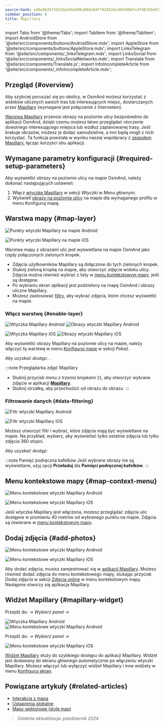 ```yaml
---
source-hash: e46e862bf3423da156a08ba066e94f7d2262dcd693d6bfcdfd87d3e6f3328253
sidebar_position: 6
title: Mapillary
---
```

import Tabs from '@theme/Tabs';
import TabItem from '@theme/TabItem';
import AndroidStore from '@site/src/components/buttons/AndroidStore.mdx';
import AppleStore from '@site/src/components/buttons/AppleStore.mdx';
import LinksTelegram from '@site/src/components/_linksTelegram.mdx';
import LinksSocial from '@site/src/components/_linksSocialNetworks.mdx';
import Translate from '@site/src/components/Translate.js';
import InfoIncompleteArticle from '@site/src/components/_infoIncompleteArticle.mdx';

## Przegląd {#overview}

Aby szybciej poruszać się po okolicy, w OsmAnd możesz korzystać z widoków ulicznych swoich tras lub interesujących miejsc, dostarczanych przez [Mapillary](https://www.mapillary.com/) (wymagane jest połączenie z Internetem).

[Warstwa Mapillary](https://www.mapillary.com/) przenosi obrazy na poziomie ulicy bezpośrednio do aplikacji OsmAnd, dzięki czemu możesz łatwo przeglądać otoczenie dowolnego interesującego miejsca lub wzdłuż zaplanowanej trasy. Jeśli brakuje obrazów, możesz je dodać samodzielnie, a inni będą mogli z nich korzystać. Ta funkcja powstała w wyniku naszej współpracy z [zespołem Mapillary](https://www.mapillary.com/about), łącząc korzyści obu aplikacji.

## Wymagane parametry konfiguracji {#required-setup-parameters}

Aby wyświetlić obrazy na poziomie ulicy na mapie OsmAnd, należy dokonać następujących ustawień:

1. Włącz [wtyczkę Mapillary](../plugins/#enable--disable) w sekcji *Wtyczki* w *Menu głównym*.
2. Wyświetl [obrazy na poziomie ulicy](#enable-layer) na mapie dla wymaganego profilu w menu Konfiguruj mapę.

## Warstwa mapy {#map-layer}

<Tabs groupId="operating-systems" queryString="operating-systems">

<TabItem value="android" label="Android">

![Punkty wtyczki Mapillary na mapie Android](@site/static/img/plugins/mapillary/mapillary_plugin_points_android.png)

</TabItem>

<TabItem value="ios" label="iOS">

![Punkty wtyczki Mapillary na mapie iOS](@site/static/img/plugins/mapillary/mapillary_plugin_points_ios.png)

</TabItem>

</Tabs>

Warstwa mapy z obrazami ulic jest wyświetlana na mapie OsmAnd jako rzędy połączonych zielonych kropek.

- Zdjęcia użytkowników Mapillary są dołączone do tych zielonych kropek.
- Stuknij zieloną kropkę na mapie, aby otworzyć zdjęcie widoku ulicy. Zdjęcia można również wybrać z listy w [menu kontekstowym mapy](#map-context-menu), jeśli są dostępne.
- Po wybraniu ekran aplikacji jest podzielony na mapę OsmAnd i obrazy uliczne Mapillary.
- Możesz zastosować [filtry](#data-filtering), aby wybrać zdjęcia, które chcesz wyświetlić na mapie.

### Włącz warstwę {#enable-layer}

<Tabs groupId="operating-systems" queryString="operating-systems">

<TabItem value="android" label="Android">

![Wtyczka Mapillary Android](@site/static/img/plugins/mapillary/mapilary_enable_layer_1_andr.png) ![Obrazy wtyczki Mapillary Android](@site/static/img/plugins/mapillary/mapilary_enable_layer_2_andr.png)

</TabItem>

<TabItem value="ios" label="iOS">

![Wtyczka Mapillary iOS](@site/static/img/plugins/mapillary/Mapilary_street_level_imagery_ios.png) ![Obrazy wtyczki Mapillary iOS](@site/static/img/plugins/mapillary/mapillary_plugin_images_ios.png)

</TabItem>

</Tabs>

Aby wyświetlić obrazy Mapillary na poziomie ulicy na mapie, należy włączyć tę warstwę w menu [Konfiguruj mapę](../map/configure-map-menu.md) w sekcji *Pokaż*.

*Aby uzyskać dostęp: <Translate ids="shared_string_menu,configure_map,street_level_imagery"/>*.

:::note Przeglądarka zdjęć Mapillary

- Stuknij przycisk *menu z trzema kropkami* (&#8285;), aby otworzyć wybrane zdjęcie w aplikacji [**Mapillary**](https://www.mapillary.com/mobile-apps).
- Stuknij strzałkę, aby przechodzić od obrazu do obrazu.
:::

### Filtrowanie danych {#data-filtering}

<Tabs groupId="operating-systems" queryString="operating-systems">

<TabItem value="android" label="Android">

![Filtr wtyczki Mapillary Android](@site/static/img/plugins/mapillary/mapillary_config_map_filter_andr.png)

</TabItem>

<TabItem value="ios" label="iOS">

![Filtr wtyczki Mapillary iOS](@site/static/img/plugins/mapillary/mapillary_plugin_filter_ios.png)

</TabItem>

</Tabs>

Możesz utworzyć filtr i wybrać, które zdjęcia mają być wyświetlane na mapie. Na przykład, wybierz, aby wyświetlać tylko ostatnie zdjęcia lub tylko zdjęcia 360 stopni.

*Aby uzyskać dostęp: <Translate ids="shared_string_menu,configure_map,street_level_imagery"/>*

:::note Pamięć podręczna kafelków
Jeśli wybrane obrazy nie są wyświetlane, użyj opcji **Przeładuj** dla **Pamięci podręcznej kafelków**.
:::

## Menu kontekstowe mapy {#map-context-menu}

<Tabs groupId="operating-systems" queryString="operating-systems">

<TabItem value="android" label="Android">

![Menu kontekstowe wtyczki Mapillary Android](@site/static/img/plugins/mapillary/mapillary_plugin_context_menu_android.png)

</TabItem>

<TabItem value="ios" label="iOS">

![Menu kontekstowe wtyczki Mapillary iOS](@site/static/img/plugins/mapillary/mapillary_plugin_context_menu_ios.png)

</TabItem>

</Tabs>

Jeśli wtyczka Mapillary jest włączona, możesz przeglądać zdjęcia ulic dostępne w promieniu 40 metrów od wybranego punktu na mapie. Zdjęcia są otwierane w [menu kontekstowym mapy](../map/map-context-menu.md#online-photos).

## Dodaj zdjęcia {#add-photos}

<Tabs groupId="operating-systems" queryString="operating-systems">

<TabItem value="android" label="Android">

![Menu kontekstowe wtyczki Mapillary Android](@site/static/img/plugins/mapillary/mapillary_add_photos_andr.png)

</TabItem>

<TabItem value="ios" label="iOS">

![Menu kontekstowe wtyczki Mapillary iOS](@site/static/img/plugins/mapillary/mapillary_add_photos_ios.png)

</TabItem>

</Tabs>

Aby dodać zdjęcia, musisz zarejestrować się w [aplikacji Mapillary](https://www.mapillary.com/mobile-apps). Możesz również dodać zdjęcia do menu kontekstowego mapy, stukając przycisk *Dodaj zdjęcia* w sekcji [Zdjęcia online](../map/map-context-menu.md#online-photos) w menu kontekstowym mapy. Następnie otworzy się aplikacja Mapillary.

## Widżet Mapillary {#mapillary-widget}

<Tabs groupId="operating-systems" queryString="operating-systems">

<TabItem value="android" label="Android">

Przejdź do: *<Translate android="true" ids="shared_string_menu,map_widget_config,shared_string_widgets"/> → Wybierz panel → <Translate android="true" ids="mapillary"/>*

![Wtyczka Mapillary Android](@site/static/img/plugins/mapillary/mapillary_widget_1_andr.png) ![Menu kontekstowe wtyczki Mapillary Android](@site/static/img/plugins/mapillary/mapillary_widget_2_andr.png)

</TabItem>

<TabItem value="ios" label="iOS">

Przejdź do: *<Translate ios="true" ids="shared_string_menu,layer_map_appearance,shared_string_widgets"/> → Wybierz panel → <Translate ios="true" ids="mapillary"/>*

![Menu kontekstowe wtyczki Mapillary iOS](@site/static/img/plugins/mapillary/mapillary_app_activation_ios.png)

</TabItem>

</Tabs>

[Widżet Mapillary](../widgets/info-widgets.md#mapillary-widget) służy do szybkiego dostępu do aplikacji Mapillary. Widżet jest dodawany do ekranu głównego automatycznie po włączeniu wtyczki Mapillary. Możesz włączyć lub wyłączyć widżet Mapillary i inne widżety w menu [Konfiguruj ekran](../widgets/configure-screen.md).

## Powiązane artykuły {#related-articles}

- [Interakcja z mapą](../../user/map/interact-with-map.md)
- [Ustawienia globalne](../../user/personal/global-settings.md)
- [Mapy wektorowe (style map)](../../user/map/vector-maps.md)

> *Ostatnia aktualizacja: październik 2024*